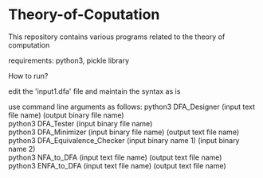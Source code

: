 # Theory-of-Coputation
This repository contains various programs related to the theory of computation

requirements:
python3, pickle library

How to run?

edit the 'input1.dfa' file and maintain the syntax as is

use command line arguments as follows:
python3 DFA_Designer (input text file name) (output binary file name) <br/> 
python3 DFA_Tester (input binary file name) <br/>
python3 DFA_Minimizer (input binary file name) (output text file name) <br/>
python3 DFA_Equivalence_Checker (input binary name 1) (input binary name 2) <br/>
python3 NFA_to_DFA (input text file name) (output text file name) <br/>
python3 ENFA_to_DFA (input text file name) (output text file name) <br/>
